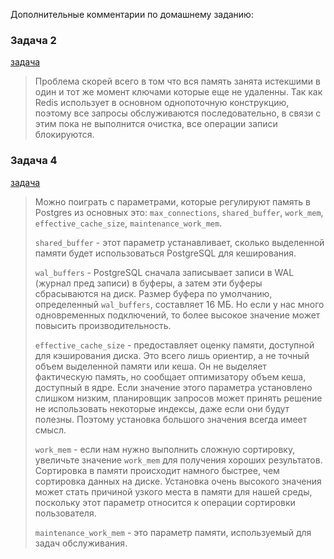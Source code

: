 Дополнительные комментарии по домашнему заданию:

### Задача 2

[задача](./readme.md#задача-2)

> Проблема скорей всего в том что вся память занята истекшими в один и тот же момент ключами которые еще не удаленны.
> Так как Redis использует в основном однопоточную конструкцию, поэтому все запросы обслуживаются последовательно, в связи с этим пока не выполнится очистка, все операции записи блокируются.

### Задача 4

[задача](./readme.md#задача-4)

> Можно поиграть с параметрами, которые регулируют память в Postgres из основных это: `max_connections`, `shared_buffer`, `work_mem`, `effective_cache_size`, `maintenance_work_mem`.
>
> `shared_buffer` - этот параметр устанавливает, сколько выделенной памяти будет использоваться PostgreSQL для кеширования.
>
> `wal_buffers` - PostgreSQL сначала записывает записи в WAL (журнал пред записи) в буферы, а затем эти буферы сбрасываются на диск. Размер буфера по умолчанию, определенный `wal_buffers`, составляет 16 МБ. Но если у нас много одновременных подключений, то более высокое значение может повысить производительность.
>
> `effective_cache_size` - предоставляет оценку памяти, доступной для кэширования диска. Это всего лишь ориентир, а не точный объем выделенной памяти или кеша. Он не выделяет фактическую память, но сообщает оптимизатору объем кеша, доступный в ядре. Если значение этого параметра установлено слишком низким, планировщик запросов может принять решение не использовать некоторые индексы, даже если они будут полезны. Поэтому установка большого значения всегда имеет смысл.
>
> `work_mem` - если нам нужно выполнить сложную сортировку, увеличьте значение `work_mem` для получения хороших результатов. Сортировка в памяти происходит намного быстрее, чем сортировка данных на диске. Установка очень высокого значения может стать причиной узкого места в памяти для нашей среды, поскольку этот параметр относится к операции сортировки пользователя.
>
> `maintenance_work_mem` - это параметр памяти, используемый для задач обслуживания.
